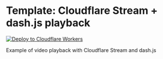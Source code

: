 # Template: Cloudflare Stream + dash.js playback

[![Deploy to Cloudflare Workers](https://deploy.workers.cloudflare.com/button)](https://deploy.workers.cloudflare.com/?url=https://github.com/cloudflare/templates/tree/main/stream/playback/dash-js)


Example of video playback with Cloudflare Stream and dash.js
